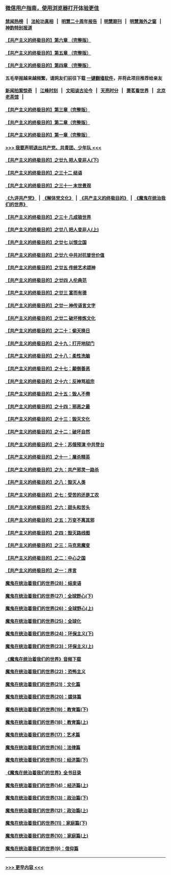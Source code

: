 ### [微信用户指南，使用浏览器打开体验更佳](https://github.com/gfw-breaker/banned-news1/blob/master/indexes/wechat-guide.md?t=0)
#### [禁闻热榜](热点新闻.md?t=0)  &nbsp;&nbsp;|&nbsp;&nbsp; [法轮功真相](https://github.com/gfw-breaker/truth/blob/master/README.md?t=0) &nbsp;&nbsp;|&nbsp;&nbsp; [明慧二十周年报告](https://github.com/gfw-breaker/mh-reports/blob/master/README.md?t=0) &nbsp;&nbsp;|&nbsp;&nbsp;[明慧期刊](https://github.com/gfw-breaker/mh-qikan) &nbsp;&nbsp;|&nbsp;&nbsp; [明慧海外之窗](https://github.com/gfw-breaker/mh-news/blob/master/README.md?t=0) &nbsp;&nbsp;|&nbsp;&nbsp; [神韵特别报道](https://github.com/gfw-breaker/mh-news/blob/master/shenyun.md?t=0)
#### [【共产主义的终极目的】第六章 （完整版）](../pages/nsc422/n11428913.md?t=02080044) 
#### [【共产主义的终极目的】第五章 （完整版）](../pages/nsc422/n11428912.md?t=02080044) 
#### [【共产主义的终极目的】第四章 （完整版）](../pages/nsc422/n11428907.md?t=02080044) 
#### 五毛举报越来越频繁，请网友们前往下载 [一键翻墙软件](https://github.com/gfw-breaker/ssr-accounts)，并将此项目推荐给亲友
#### [新闻拍案惊奇](https://github.com/gfw-breaker/banned-news1/blob/master/pages/link4.md) &nbsp;&nbsp;|&nbsp;&nbsp; [江峰时刻](https://github.com/gfw-breaker/banned-news1/blob/master/pages/link4.md) &nbsp;&nbsp;|&nbsp;&nbsp; [文昭谈古论今](https://github.com/gfw-breaker/banned-news1/blob/master/pages/link4.md) &nbsp;&nbsp;|&nbsp;&nbsp; [天亮时分](https://github.com/gfw-breaker/banned-news1/blob/master/pages/link4.md) &nbsp;&nbsp;|&nbsp;&nbsp; [萧茗看世界](https://github.com/gfw-breaker/banned-news1/blob/master/pages/link4.md) &nbsp;&nbsp;|&nbsp;&nbsp; [北京老茶馆](https://github.com/gfw-breaker/banned-news1/blob/master/pages/link4.md) &nbsp;&nbsp;|&nbsp;&nbsp; 
#### [【共产主义的终极目的】第三章（完整版）](../pages/nsc422/n11428848.md?t=02080044) 
#### [【共产主义的终极目的】第二章（完整版）](../pages/nsc422/n11428831.md?t=02080044) 
#### [【共产主义的终极目的】第一章（完整版）](../pages/nsc422/n11417651.md?t=02080044) 
#### [>>> 我要声明退出共产党、共青团、少年队 <<<](https://github.com/begood0513/goodnews/blob/master/quit/letter.md) 
#### [【共产主义的终极目的】之廿九 把人变非人(下)](../pages/nsc422/n11344140.md?t=02080044) 
#### [【共产主义的终极目的】之三十二 结语](../pages/nsc422/n11360535.md?t=02080044) 
#### [【共产主义的终极目的】之三十一 末世景观](../pages/nsc422/n11351129.md?t=02080044) 
#### [《九评共产党》](https://github.com/begood0513/9ping.md/blob/master/README.md) &nbsp;|&nbsp; [《解体党文化》](../../../../jtdwh.md/blob/master/README.md)  &nbsp;|&nbsp; [《共产主义的终极目的》](../../../../gczydzjmd.md/blob/master/README.md) &nbsp;|&nbsp; [《魔鬼在统治我们的世界》](../../../../mgztzwmdsj.md/blob/master/README.md) 
#### [【共产主义的终极目的】之三十 几成狼世界](../pages/nsc422/n11348280.md?t=02080044) 
#### [【共产主义的终极目的】之廿八 把人变非人(上)](../pages/nsc422/n11340492.md?t=02080044) 
#### [【共产主义的终极目的】之廿七 以恨立国](../pages/nsc422/n11336944.md?t=02080044) 
#### [【共产主义的终极目的】之廿六 中共对抗普世价值](../pages/nsc422/n11324785.md?t=02080044) 
#### [【共产主义的终极目的】之廿五 传统艺术颂神](../pages/nsc422/n11296396.md?t=02080044) 
#### [【共产主义的终极目的】之廿四 人伦典范](../pages/nsc422/n11296397.md?t=02080044) 
#### [【共产主义的终极目的】之廿三 富而有德](../pages/nsc422/n11283598.md?t=02080044) 
#### [【共产主义的终极目的】之廿一 神传语言文字](../pages/nsc422/n11263265.md?t=02080044) 
#### [【共产主义的终极目的】之廿二 破坏修炼文化](../pages/nsc422/n11245728.md?t=02080044) 
#### [【共产主义的终极目的】之二十：偷天换日](../pages/nsc422/n11238846.md?t=02080044) 
#### [【共产主义的终极目的】之十九：打开地狱门](../pages/nsc422/n11206376.md?t=02080044) 
#### [【共产主义的终极目的】之十八：柔性洗脑](../pages/nsc422/n11199994.md?t=02080044) 
#### [【共产主义的终极目的】之十七：颠倒善恶](../pages/nsc422/n11179782.md?t=02080044) 
#### [【共产主义的终极目的】之十六：反神骂祖宗](../pages/nsc422/n11166798.md?t=02080044) 
#### [【共产主义的终极目的】之十五：毁人不倦](../pages/nsc422/n11166792.md?t=02080044) 
#### [【共产主义的终极目的】之十四：邪恶之最](../pages/nsc422/n11150249.md?t=02080044) 
#### [【共产主义的终极目的】之十三：毁灭文化](../pages/nsc422/n11135227.md?t=02080044) 
#### [【共产主义的终极目的】之十二：破坏自然](../pages/nsc422/n11135214.md?t=02080044) 
#### [【共产主义的终极目的】之十：苏俄预演 中共登台](../pages/nsc422/n11118424.md?t=02080044) 
#### [【共产主义的终极目的】之十一：屠杀精英](../pages/nsc422/n11118442.md?t=02080044) 
#### [【共产主义的终极目的】之九：共产邪灵一路杀](../pages/nsc422/n11114139.md?t=02080044) 
#### [【共产主义的终极目的】之八：毁灭人类](../pages/nsc422/n11108503.md?t=02080044) 
#### [【共产主义的终极目的】之七：受苦的还是工农](../pages/nsc422/n11101809.md?t=02080044) 
#### [【共产主义的终极目的】之六：甜头和苦头](../pages/nsc422/n11096971.md?t=02080044) 
#### [【共产主义的终极目的】之五：万变不离其邪](../pages/nsc422/n11091285.md?t=02080044) 
#### [【共产主义的终极目的】之四：毁灭路线图](../pages/nsc422/n11086284.md?t=02080044) 
#### [【共产主义的终极目的】之三：马克思魔变](../pages/nsc422/n11061941.md?t=02080044) 
#### [【共产主义的终极目的】之二：中心之国](../pages/nsc422/n11047728.md?t=02080044) 
#### [【共产主义的终极目的】之一：序言](../pages/nsc422/n11086077.md?t=02080044) 
#### [魔鬼在统治着我们的世界(28)：结束语](../pages/nsc422/n10936246.md?t=02080044) 
#### [魔鬼在统治着我们的世界(27)：全球野心(下)](../pages/nsc422/n10928319.md?t=02080044) 
#### [魔鬼在统治着我们的世界(26)：全球野心(上)](../pages/nsc422/n10900318.md?t=02080044) 
#### [魔鬼在统治着我们的世界(25)：全球化](../pages/nsc422/n10788205.md?t=02080044) 
#### [魔鬼在统治着我们的世界(24)：环保主义(下)](../pages/nsc422/n10695307.md?t=02080044) 
#### [魔鬼在统治着我们的世界(23)：环保主义(上)](../pages/nsc422/n10688613.md?t=02080044) 
#### [《魔鬼在统治着我们的世界》音频下载](../pages/nsc422/n10635553.md?t=02080044) 
#### [魔鬼在统治着我们的世界(22)：恐怖主义](../pages/nsc422/n10614727.md?t=02080044) 
#### [魔鬼在统治着我们的世界(21)：文化篇](../pages/nsc422/n10597706.md?t=02080044) 
#### [魔鬼在统治着我们的世界(20)：媒体篇](../pages/nsc422/n10586579.md?t=02080044) 
#### [魔鬼在统治着我们的世界(19)：教育篇(下)](../pages/nsc422/n10564808.md?t=02080044) 
#### [魔鬼在统治着我们的世界(18)：教育篇(上)](../pages/nsc422/n10526970.md?t=02080044) 
#### [魔鬼在统治着我们的世界(17)：艺术篇](../pages/nsc422/n10499093.md?t=02080044) 
#### [魔鬼在统治着我们的世界(16)：法律篇](../pages/nsc422/n10485969.md?t=02080044) 
#### [魔鬼在统治着我们的世界(15)：经济篇(下)](../pages/nsc422/n10469975.md?t=02080044) 
#### [《魔鬼在统治着我们的世界》全书目录](../pages/nsc422/n10464261.md?t=02080044) 
#### [魔鬼在统治着我们的世界(14)：经济篇(上)](../pages/nsc422/n10457370.md?t=02080044) 
#### [魔鬼在统治着我们的世界(13)：政治篇(下)](../pages/nsc422/n10448270.md?t=02080044) 
#### [魔鬼在统治着我们的世界(12)：政治篇(上)](../pages/nsc422/n10444576.md?t=02080044) 
#### [魔鬼在统治着我们的世界(11)：家庭篇(下)](../pages/nsc422/n10440961.md?t=02080044) 
#### [魔鬼在统治着我们的世界(10)：家庭篇(上)](../pages/nsc422/n10435448.md?t=02080044) 
#### [魔鬼在统治着我们的世界(9)：信仰篇](../pages/nsc422/n10432159.md?t=02080044) 

----
#### [ >>> 更早内容 <<< ](../indexes/nsc422-earlier.md)
